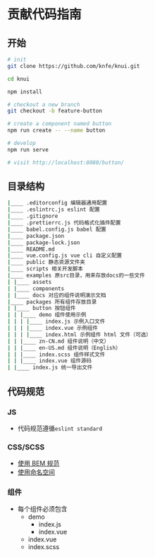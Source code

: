 # 贡献代码指南

## 开始

```zsh
# init
git clone https://github.com/knfe/knui.git

cd knui

npm install

# checkout a new branch
git checkout -b feature-button

# create a component named button
npm run create -- --name button

# develop
npm run serve

# visit http://localhost:8080/button/
```

## 目录结构

```zsh
|____ .editorconfig 编辑器通用配置
|____ .eslintrc.js eslint 配置
|____ .gitignore
|____ .prettierrc.js 代码格式化插件配置
|____ babel.config.js babel 配置
|____ package.json
|____ package-lock.json
|____ README.md
|____ vue.config.js vue cli 自定义配置
|____ public 静态资源文件夹
|____ scripts 相关开发脚本
|____ examples 原src目录，用来存放docs的一些文件
| |____ assets
| |____ components
| |____ docs 对应的组件说明演示文档
|____ packages 所有组件存放目录
| |____ button 按钮组件
| | |____ demo 组件使用示例
| | | |____ index.js 示例入口文件
| | | |____ index.vue 示例组件
| | | |____ index.html 示例组件 html 文件（可选）
| | |____ zn-CN.md 组件说明（中文）
| | |____ en-US.md 组件说明（English）
| | |____ index.scss 组件样式文件
| | |____ index.vue 组件源码
| |____ index.js 统一导出文件
```

## 代码规范

### JS

- 代码规范遵循`eslint standard`

### CSS/SCSS

- [使用 BEM 规范](https://www.w3cplus.com/css/css-architecture-1.html)
- [使用命名空间](https://www.w3cplus.com/css/css-architecture-2.html)

### 组件

- 每个组件必须包含
  - demo
    - index.js
    - index.vue
  - index.vue
  - index.scss
